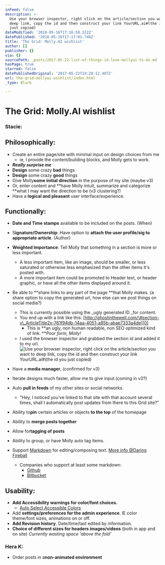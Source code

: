 ```yaml
---
inFeed: false
description: >-
  Use your browser inspector, right click on the article/section you want to
  deep link, copy the id and then construct your link YourURL.ai#(the id you
  just copied)
dateModified: '2018-05-16T17:16:58.322Z'
datePublished: '2018-05-16T17:17:01.748Z'
title: 'The Grid: Molly.AI wishlist'
author: []
publisher: {}
via: {}
sourcePath: _posts/2017-05-22-list-of-things-id-love-mollyai-to-do.md
hasPage: true
starred: false
datePublishedOriginal: '2017-05-22T19:20:12.407Z'
url: the-grid-mollyai-wishlist/index.html
_type: Blurb

---
```

# The Grid: Molly.AI wishlist

### Stacie:

## Philosophically:

* Create an entire page/site with minimal input on design choices from me
  * ie, I provide the content/building blocks, and Molly gets to work.
* _**Really surprise me**_
* **Design** some crazy **bad** things
* **Design** some crazy **good** things
* Give Molly**some initial direction** in the purpose of my site (maybe v3)
* Or, enter content and **have Molly intuit, summarize and categorize **what I may want the direction to be (v3 clustering?)
* Have a **logical and pleasant** user interface/experience.

## Functionally:

* **Date and Time stamps** available to be included on the posts. (When)
* S**ignature/Ownership**: Have option to **attach the user profile/sig to appropriate article**. (Author)
* **Weighted Importance**: Tell Molly that something in a section is more or less important.
  * A less important item, like an image, should be smaller, or less saturated or otherwise less emphasized than the other items it's posted with.
  * A more important item could be promoted to Header text, or header graphic, or have all the other items displayed around it.
* Be able to **share links to any part of the page **that Molly makes. (a share option to copy the generated url, how else can we post things on social media?)
  * This is currently possible using the _ugly generated ID _for content.
  * You end up with a link like this: [http://ghostinthewell.com/\#section-v\_ArticleTitle2x-761f94db-14aa-4051-a85b-abae7333a4de][0]
    * This is **an ugly, non human readable, non SEO optimized kind of link. **_Poor form, Molly!_
  * I used the browser inspector and grabbed the section id and added it to my url.
![Use your browser inspector, right click on the article/section you want to deep link, copy the id and then construct your link YourURL.ai#(the id you just copied)](https://the-grid-user-content.s3-us-west-2.amazonaws.com/8b822721-fafa-4578-94cf-811742c1a2e0.png)

* Have a **media manager**, (confirmed for v3)
* Iterate designs much faster, allow me to give input.(coming in v3?)
* Auto **pull in feeds** of my other sites or social networks.
  * "Hey, I noticed you've linked to that site with that account several times, shall I automatically post updates from there to this Grid site?"
* Ability to**pin** certain articles or objects **to the top** of the homepage
* Ability to **merge posts together**
* Allow for**tagging of posts**
* Ability to group, or have Molly auto tag items.
* Support [Markdown][1] for editing/composing text. [More info @Daring Fireball][2]
  * Companies who support at least some markdown:
    * [Github][3]
    * [Bitbucket][4]

## Usability:

* **Add Accessibility warnings for color/font choices.**
  * [Auto Select Accessible Colors][5]
* Add **settings/preferences for the admin experience**. IE color theme/font sizes, animations on or off.
* **Add Revision history**. Date/time/last edited by information.
* **Choice of different sizes for headers images/videos** (both in app and on site) _Currently wasting space 'above the fold'_

### Hera K:

* Order posts in a**non-animated environment**

[0]: http://ghostinthewell.com/#section-v_ArticleTitle2x-761f94db-14aa-4051-a85b-abae7333a4de
[1]: https://en.wikipedia.org/wiki/Markdown
[2]: https://daringfireball.net/projects/markdown/
[3]: https://guides.github.com/features/mastering-markdown/
[4]: https://confluence.atlassian.com/bitbucketserver040/markdown-syntax-guide-785329478.html
[5]: https://medium.com/confrere/automatically-creating-an-accessible-color-palette-from-any-color-sure-e735c3f2f45e "Improved Color Options for Contrast and eyesight issues."